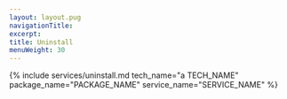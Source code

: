 ```yaml
---
layout: layout.pug
navigationTitle:
excerpt:
title: Uninstall
menuWeight: 30
---
```


{% include services/uninstall.md
    tech_name="a TECH_NAME"
    package_name="PACKAGE_NAME"
    service_name="SERVICE_NAME" %}
